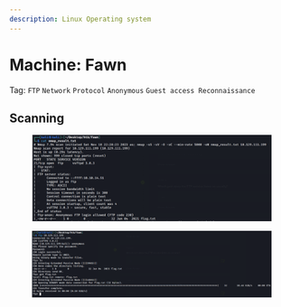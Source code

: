 ```yaml
---
description: Linux Operating system
---
```


# Machine: Fawn

Tag: `FTP` `Network` `Protocol` `Anonymous` `Guest access Reconnaissance`

## Scanning&#x20;

<figure><img src="../../../.gitbook/assets/image.png" alt=""><figcaption></figcaption></figure>



<figure><img src="../../../.gitbook/assets/image (2).png" alt=""><figcaption></figcaption></figure>

